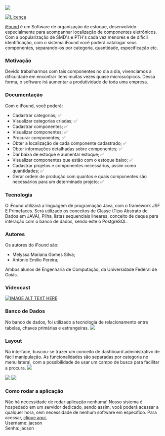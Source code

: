 <img src="https://media.discordapp.net/attachments/692689155943301195/751922403382132896/Sem_Titulo-1sd.png">

[![Licença](https://img.shields.io/github/license/tastyigniter/TastyIgniter.svg?label=License&style=flat-square)](https://github.com/tastyigniter/TastyIgniter/blob/master/LICENSE.txt)

[iFound](https://server01.matsoftwares.com.br:2222/ifound/) é um Software de organização de estoque, desenvolvido especialmente para acompanhar localização de componentes eletrônicos. Com a popularização de SMD's e PTH's cada vez menores e de difícil identificação, com o sistema iFound você poderá catalogar seus componentes, separando-os por categoria, quantidade, especificação etc.


### Motivação
Devido trabalharmos com tais componentes no dia a dia, vivenciamos a dificuldade em encontrar itens muitas vezes quase microscópicos. Dessa forma, o software irá aumentar a produtividade de toda uma empresa.


### Documentação
Com o iFound, você poderá:
* Cadastrar categorias; :white_check_mark:
* Visualizar categorias criadas; :white_check_mark:
* Cadastrar componentes; :white_check_mark:
* Visualizar componentes; :white_check_mark:
* Procurar componentes; :white_check_mark:
* Obter a localização de cada componente cadastrado; :white_check_mark:
* Obter informações detalhadas sobre componentes; :white_check_mark:
* Dar baixa de estoque e aumentar estoque; :white_check_mark:
* Visualizar componentes que estão com o estoque baixo; :white_check_mark:
* Cadastrar projetos e componentes necessários, assim como quantidades; :white_check_mark:
* Gerar ordem de produção com quantos e quais componentes são necessários para um determinado projeto; :white_check_mark:

### Tecnologia
O iFound utilizará a linguagem de programação Java, com o framework JSF E Primefaces. Será utilizado os conceitos de Classe (Tipo Abstrato de Dados em JAVA), Pilha, listas sequenciais lineares, conceito de deque para interação com o banco de dados, sendo este o PostgreSQL.

### Autores
Os autores do iFound são:
* Melyssa Mariana Gomes Silva;
* Antonio Emílio Pereira;

Ambos alunos de Engenharia de Computação, da Universidade Federal de Goiás.

### Vídeocast 
[![IMAGE ALT TEXT HERE](https://wallpaperaccess.com/full/798107.jpg)](https://youtu.be/cSIRz7Zs4-4)


### Banco de Dados 
No banco de dados, foi utilizado a tecnologia de relacionamento entre tabelas, chaves primárias e estrangeiras.
<img src="https://media.discordapp.net/attachments/692689155943301195/757297936466968586/unknown.png?width=943&height=672">

### Layout 
Na interface, buscou-se trazer um conceito de dashboard administrativo de fácil manipulação. As funcionalidades são separadas por categoria no menu lateral, com a possibilidade de usar um campo de busca para facilitar a procura.
<img src="https://cdn.discordapp.com/attachments/764880223560794172/766489796716527646/1.png">

<img src="https://media.discordapp.net/attachments/764880223560794172/764880244330594304/unknown.png?width=1358&height=677">

<img src="https://media.discordapp.net/attachments/764880223560794172/764880718051934258/unknown.png?width=1442&height=572">


### Como rodar a aplicação
Não há necessidade de rodar aplicação nenhuma! Nosso sistema é hospedado em um servidor dedicado, sendo assim, você poderá acessar a qualquer hora, sem necessidade de nenhum software em específico.
Para acessar, [clique aqui.](https://server01.matsoftwares.com.br:2222/ifound/)</br>
Username: jacson</br>
Senha: jacson</br>
